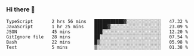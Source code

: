 ### Hi there 👋

<!-- - 🔭 I’m currently working on ...
- 🌱 I’m currently learning ...
- 👯 I’m looking to collaborate on ...
- 🤔 I’m looking for help with ...
- 💬 Ask me about ...
- 📫 How to reach me: ...
- 😄 Pronouns: ...
- ⚡ Fun fact: ... -->



<!--START_SECTION:waka-->

```text
TypeScript       2 hrs 56 mins   ███████████▓░░░░░░░░░░░░░   47.32 %
JavaScript       1 hr 25 mins    █████▓░░░░░░░░░░░░░░░░░░░   23.09 %
JSON             45 mins         ███░░░░░░░░░░░░░░░░░░░░░░   12.20 %
GitIgnore file   28 mins         ██░░░░░░░░░░░░░░░░░░░░░░░   07.54 %
Bash             22 mins         █▒░░░░░░░░░░░░░░░░░░░░░░░   05.98 %
Text             5 mins          ▒░░░░░░░░░░░░░░░░░░░░░░░░   01.38 %
```

<!--END_SECTION:waka-->
